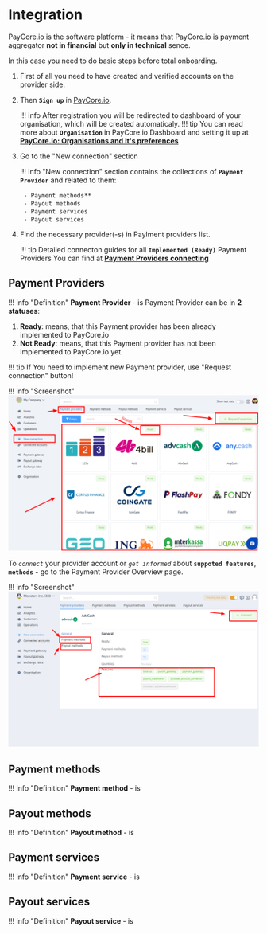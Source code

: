 # Integration

PayСore.io is the software platform  - it means that PayСore.io  is payment aggregator **not in financial** but **only in technical** sence.

In this case you need to do basic steps before total onboarding.

1. First of all you need to have created and verified accounts on the provider side. 
2. Then **```Sign up```** in <a href="https://dashboard.paycore.io/register" target="_blank" rel="noopener">PayСore.io</a>.

    !!! info
        After registration you will be redirected to dashboard of your organisation, which will be created automaticaly.
    !!! tip
        You can read more about **```Organisation```** in PayСore.io Dashboard  and setting it up at [**PayСore.io: Organisations and it's preferences**](../organisation/)

3. Go to the "New connection" section

    !!! info
        "New connection" section  contains the collections of **```Payment Provider```** and related to them:
    
        - Payment methods** 
        - Payout methods
        - Payment services
        - Payout services

4. Find the necessary provider(-s) in Paylment providers list.

    !!! tip
        Detailed connecton guides for all **```Implemented (Ready)```** Payment Providers You can find at [**Payment Providers connecting**](../../payment-providers/)




## Payment Providers 

!!! info "Definition"
    **Payment Provider** - is
Payment Provider  can be in **2 statuses**:

1. **Ready**: means, that this Payment provider has been already implemented to PayСore.io 
2. **Not Ready**: means, that this Payment provider has  not been implemented to PayСore.io yet.
    
!!! tip
    If You need to implement new Payment provider, use "Request connection" button!

!!! info "Screenshot"
    [![New connection](images/newconn1.png)](images/newconn1.png)

To *```connect```* your provider account or *```get informed```* about **```suppoted features```**, **```methods```**  - go to the Payment Provider Overview page.

!!! info "Screenshot"
    [![New connection](images/newconn2.png)](images/newconn2.png)


## Payment methods

!!! info "Definition"
    **Payment method** - is

## Payout methods

!!! info "Definition"
    **Payout method** - is

## Payment services

!!! info "Definition"
    **Payment service** - is

## Payout services 

!!! info "Definition"
    **Payout service** - is